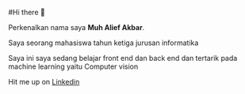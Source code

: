 #Hi there 👋

Perkenalkan nama saya **Muh Alief Akbar**.

Saya seorang mahasiswa tahun ketiga jurusan informatika

Saya ini saya sedang belajar front end dan back end dan tertarik pada machine learning yaitu Computer vision

Hit me up on [Linkedin](https://www.linkedin.com/in/muh-alief-akbar-9ba650205/)



<!--
**Alibarrs/alibarrs** is a ✨ _special_ ✨ repository because its `README.md` (this file) appears on your GitHub profile.

Here are some ideas to get you started:

- 🔭 I’m currently working on ...
- 🌱 I’m currently learning ...
- 👯 I’m looking to collaborate on ...
- 🤔 I’m looking for help with ...
- 💬 Ask me about ...
- 📫 How to reach me: ...
- 😄 Pronouns: ...
- ⚡ Fun fact: ...
-->
